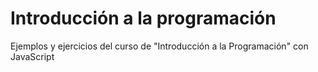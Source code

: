 # Introducción a la programación
Ejemplos y ejercicios del curso de "Introducción a la Programación" con JavaScript
